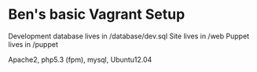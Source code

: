 # Ben's basic Vagrant Setup

Development database lives in /database/dev.sql
Site lives in /web
Puppet lives in /puppet

Apache2, php5.3 (fpm), mysql, Ubuntu12.04
